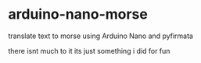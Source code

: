 # arduino-nano-morse
translate text to morse using Arduino Nano and pyfirmata

there isnt much to it its just something i did for fun

